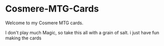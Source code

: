 # Cosmere-MTG-Cards
 
Welcome to my Cosmere MTG cards. 

I don't play much Magic, so take this all with a grain of salt. i just have fun making the cards
